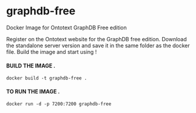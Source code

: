 # graphdb-free
Docker Image for Ontotext GraphDB Free edition

Register on the Ontotext website for the GraphDB free edition. Download the standalone server version and save it in the same folder as the docker file. Build the image and start using !

#### BUILD THE IMAGE . 
```docker build -t graphdb-free .```

#### TO RUN THE IMAGE . 
```docker run -d -p 7200:7200 graphdb-free```

